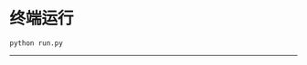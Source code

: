 # 终端运行

```shell
python run.py
```
***********************************************************************************************************************************************************************************************************************************************************************************************************************************************************************************************************************************************************************************************************************************************************